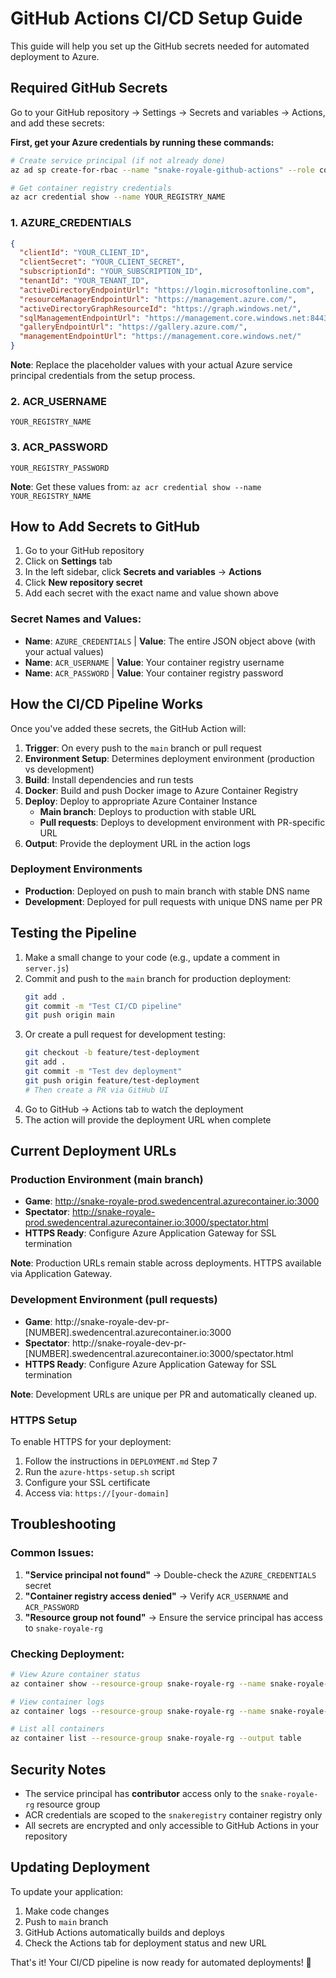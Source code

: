 # GitHub Actions CI/CD Setup Guide

This guide will help you set up the GitHub secrets needed for automated deployment to Azure.

## Required GitHub Secrets

Go to your GitHub repository → Settings → Secrets and variables → Actions, and add these secrets:

**First, get your Azure credentials by running these commands:**
```bash
# Create service principal (if not already done)
az ad sp create-for-rbac --name "snake-royale-github-actions" --role contributor --scopes /subscriptions/YOUR_SUBSCRIPTION_ID/resourceGroups/snake-royale-rg --json-auth

# Get container registry credentials
az acr credential show --name YOUR_REGISTRY_NAME
```

### 1. AZURE_CREDENTIALS
```json
{
  "clientId": "YOUR_CLIENT_ID",
  "clientSecret": "YOUR_CLIENT_SECRET",
  "subscriptionId": "YOUR_SUBSCRIPTION_ID",
  "tenantId": "YOUR_TENANT_ID",
  "activeDirectoryEndpointUrl": "https://login.microsoftonline.com",
  "resourceManagerEndpointUrl": "https://management.azure.com/",
  "activeDirectoryGraphResourceId": "https://graph.windows.net/",
  "sqlManagementEndpointUrl": "https://management.core.windows.net:8443/",
  "galleryEndpointUrl": "https://gallery.azure.com/",
  "managementEndpointUrl": "https://management.core.windows.net/"
}
```

**Note**: Replace the placeholder values with your actual Azure service principal credentials from the setup process.

### 2. ACR_USERNAME
```
YOUR_REGISTRY_NAME
```

### 3. ACR_PASSWORD
```
YOUR_REGISTRY_PASSWORD
```

**Note**: Get these values from: `az acr credential show --name YOUR_REGISTRY_NAME`

## How to Add Secrets to GitHub

1. Go to your GitHub repository
2. Click on **Settings** tab
3. In the left sidebar, click **Secrets and variables** → **Actions**
4. Click **New repository secret**
5. Add each secret with the exact name and value shown above

### Secret Names and Values:
- **Name**: `AZURE_CREDENTIALS` | **Value**: The entire JSON object above (with your actual values)
- **Name**: `ACR_USERNAME` | **Value**: Your container registry username
- **Name**: `ACR_PASSWORD` | **Value**: Your container registry password

## How the CI/CD Pipeline Works

Once you've added these secrets, the GitHub Action will:

1. **Trigger**: On every push to the `main` branch or pull request
2. **Environment Setup**: Determines deployment environment (production vs development)
3. **Build**: Install dependencies and run tests
4. **Docker**: Build and push Docker image to Azure Container Registry
5. **Deploy**: Deploy to appropriate Azure Container Instance
   - **Main branch**: Deploys to production with stable URL
   - **Pull requests**: Deploys to development environment with PR-specific URL
6. **Output**: Provide the deployment URL in the action logs

### Deployment Environments

- **Production**: Deployed on push to main branch with stable DNS name
- **Development**: Deployed for pull requests with unique DNS name per PR

## Testing the Pipeline

1. Make a small change to your code (e.g., update a comment in `server.js`)
2. Commit and push to the `main` branch for production deployment:
   ```bash
   git add .
   git commit -m "Test CI/CD pipeline"
   git push origin main
   ```
3. Or create a pull request for development testing:
   ```bash
   git checkout -b feature/test-deployment
   git add .
   git commit -m "Test dev deployment"
   git push origin feature/test-deployment
   # Then create a PR via GitHub UI
   ```
4. Go to GitHub → Actions tab to watch the deployment
5. The action will provide the deployment URL when complete

## Current Deployment URLs

### Production Environment (main branch)
- **Game**: http://snake-royale-prod.swedencentral.azurecontainer.io:3000
- **Spectator**: http://snake-royale-prod.swedencentral.azurecontainer.io:3000/spectator.html
- **HTTPS Ready**: Configure Azure Application Gateway for SSL termination

**Note**: Production URLs remain stable across deployments. HTTPS available via Application Gateway.

### Development Environment (pull requests)
- **Game**: http://snake-royale-dev-pr-[NUMBER].swedencentral.azurecontainer.io:3000
- **Spectator**: http://snake-royale-dev-pr-[NUMBER].swedencentral.azurecontainer.io:3000/spectator.html
- **HTTPS Ready**: Configure Azure Application Gateway for SSL termination

**Note**: Development URLs are unique per PR and automatically cleaned up.

### HTTPS Setup
To enable HTTPS for your deployment:
1. Follow the instructions in `DEPLOYMENT.md` Step 7
2. Run the `azure-https-setup.sh` script
3. Configure your SSL certificate
4. Access via: `https://[your-domain]`

## Troubleshooting

### Common Issues:
1. **"Service principal not found"** → Double-check the `AZURE_CREDENTIALS` secret
2. **"Container registry access denied"** → Verify `ACR_USERNAME` and `ACR_PASSWORD`
3. **"Resource group not found"** → Ensure the service principal has access to `snake-royale-rg`

### Checking Deployment:
```bash
# View Azure container status
az container show --resource-group snake-royale-rg --name snake-royale-ci

# View container logs
az container logs --resource-group snake-royale-rg --name snake-royale-ci

# List all containers
az container list --resource-group snake-royale-rg --output table
```

## Security Notes

- The service principal has **contributor** access only to the `snake-royale-rg` resource group
- ACR credentials are scoped to the `snakeregistry` container registry only
- All secrets are encrypted and only accessible to GitHub Actions in your repository

## Updating Deployment

To update your application:
1. Make code changes
2. Push to `main` branch
3. GitHub Actions automatically builds and deploys
4. Check the Actions tab for deployment status and new URL

That's it! Your CI/CD pipeline is now ready for automated deployments! 🚀

